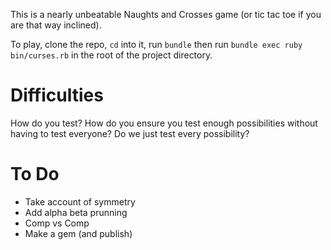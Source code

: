 This is a nearly unbeatable Naughts and Crosses game (or tic tac toe if you are that way inclined).

To play, clone the repo, `cd` into it, run `bundle` then run `bundle exec ruby bin/curses.rb` in the root of the project directory.


# Difficulties

How do you test? How do you ensure you test enough possibilities without having to test everyone? Do we just test every possibility?

# To Do

- Take account of symmetry
- Add alpha beta prunning
- Comp vs Comp
- Make a gem (and publish)
